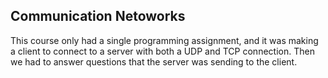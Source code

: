 ## Communication Netoworks

This course only had a single programming assignment, and it was making a client to connect to a server with both a UDP and TCP connection.
Then we had to answer questions that the server was sending to the client.
